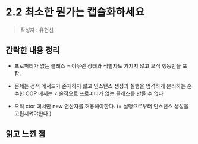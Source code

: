# 2.2 최소한 뭔가는 캡슐화하세요
> 작성자 : 유현선

## 간락한 내용 정리
- 프로퍼티가 없는 클래스 = 아무런 상태와 식별자도 가지지 않고 오직 행동만을 포함. 
- 문제는 정적 메서드가 존재하지 않고 인스턴스 생성과 실행을 엄격하게 분리하는 순수한 OOP 에서는 기술적으로 프로퍼티가 없는 클래스를 만들 수 없다  

- 오직 ctor 에서만 new 연산자를 허용해야한다. (= 실행으로부터 인스턴스 생성을 고립시켜야한다.)

## 읽고 느낀 점 